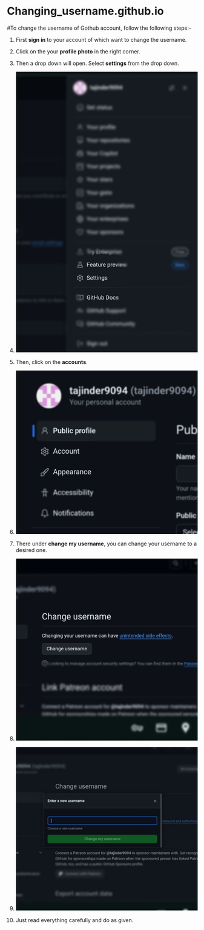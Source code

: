 # Changing_username.github.io
#To change the username of Gothub account, follow the following steps:-

1. First **sign in** to your account of which want to change the username.
2. Click on the your **profile photo** in the right corner.
3. Then a drop down will open. Select **settings** from the drop down.

4. ![settings](https://github.com/Tajinder2449/Changing_username.github.io/blob/main/settings%20panel.jpg)
 
5. Then, click on the **accounts**.

6. ![account panel](https://github.com/Tajinder2449/Changing_username.github.io/blob/main/account%20panel.jpg)
 
7. There under **change my username**, you can change your username to a desired one.

8. ![username](https://github.com/Tajinder2449/Changing_username.github.io/blob/main/username%20panel.jpg)

9. ![change username](https://github.com/Tajinder2449/Changing_username.github.io/blob/main/final%20change%20username.jpg)

10. Just read everything carefully and do as given.
